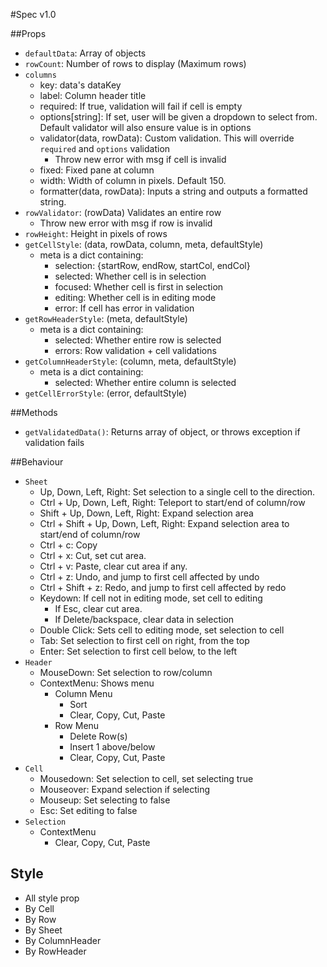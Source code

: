 #Spec v1.0

##Props
- `defaultData`: Array of objects
- `rowCount`: Number of rows to display (Maximum rows)
- `columns`
  - key: data's dataKey
  - label: Column header title
  - required: If true, validation will fail if cell is empty
  - options[string]: If set, user will be given a dropdown to select from. Default validator will also ensure value is in options
  - validator(data, rowData): Custom validation. This will override `required` and `options` validation
    - Throw new error with msg if cell is invalid
  - fixed: Fixed pane at column
  - width: Width of column in pixels. Default 150.
  - formatter(data, rowData): Inputs a string and outputs a formatted string.
- `rowValidator`: (rowData) Validates an entire row
  - Throw new error with msg if row is invalid
- `rowHeight`: Height in pixels of rows
- `getCellStyle`: (data, rowData, column, meta, defaultStyle)
  - meta is a dict containing:
    - selection: {startRow, endRow, startCol, endCol}
    - selected: Whether cell is in selection
    - focused: Whether cell is first in selection
    - editing: Whether cell is in editing mode
    - error: If cell has error in validation
- `getRowHeaderStyle`: (meta, defaultStyle)
  - meta is a dict containing:
    - selected: Whether entire row is selected
    - errors: Row validation + cell validations
- `getColumnHeaderStyle`: (column, meta, defaultStyle)
  - meta is a dict containing:
    - selected: Whether entire column is selected
- `getCellErrorStyle`: (error, defaultStyle)


##Methods
- `getValidatedData()`: Returns array of object, or throws exception if validation fails


##Behaviour
- `Sheet`
  - Up, Down, Left, Right: Set selection to a single cell to the direction.
  - Ctrl + Up, Down, Left, Right: Teleport to start/end of column/row
  - Shift + Up, Down, Left, Right: Expand selection area
  - Ctrl + Shift + Up, Down, Left, Right: Expand selection area to start/end of column/row
  - Ctrl + c: Copy
  - Ctrl + x: Cut, set cut area.
  - Ctrl + v: Paste, clear cut area if any.
  - Ctrl + z: Undo, and jump to first cell affected by undo
  - Ctrl + Shift + z: Redo, and jump to first cell affected by redo
  - Keydown: If cell not in editing mode, set cell to editing
    - If Esc, clear cut area.
    - If Delete/backspace, clear data in selection
  - Double Click: Sets cell to editing mode, set selection to cell
  - Tab: Set selection to first cell on right, from the top
  - Enter: Set selection to first cell below, to the left
- `Header`
  - MouseDown: Set selection to row/column
  - ContextMenu: Shows menu
    - Column Menu
      - Sort
      - Clear, Copy, Cut, Paste
    - Row Menu
      - Delete Row(s)
      - Insert 1 above/below
      - Clear, Copy, Cut, Paste
- `Cell`
  - Mousedown: Set selection to cell, set selecting true
  - Mouseover: Expand selection if selecting
  - Mouseup: Set selecting to false
  - Esc: Set editing to false
- `Selection`
  - ContextMenu
    - Clear, Copy, Cut, Paste

## Style
- All style prop
- By Cell
- By Row
- By Sheet
- By ColumnHeader
- By RowHeader